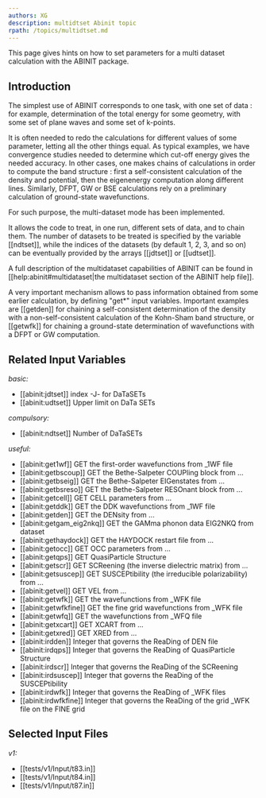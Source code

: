 ```yaml
---
authors: XG
description: multidtset Abinit topic
rpath: /topics/multidtset.md
---
```

<!--
This file is automatically generated by mksite.py. All changes will be lost.
Change the input yaml files or the python code
-->

This page gives hints on how to set parameters for a multi dataset calculation with the ABINIT package.

## Introduction

The simplest use of ABINIT corresponds to one task, with one set of data : for
example, determination of the total energy for some geometry, with some set of
plane waves and some set of k-points.

It is often needed to redo the calculations for different values of some
parameter, letting all the other things equal. As typical examples, we have
convergence studies needed to determine which cut-off energy gives the needed
accuracy. In other cases, one makes chains of calculations in order to compute
the band structure : first a self-consistent calculation of the density and
potential, then the eigenenergy computation along different lines. Similarly,
DFPT, GW or BSE calculations rely on a preliminary calculation of ground-state
wavefunctions.

For such purpose, the multi-dataset mode has been implemented.

It allows the code to treat, in one run, different sets of data, and to chain
them. The number of datasets to be treated is specified by the variable
[[ndtset]], while the indices of the datasets (by default 1, 2, 3, and so on)
can be eventually provided by the arrays [[jdtset]] or [[udtset]].

A full description of the multidataset capabilities of ABINIT can be found in
[[help:abinit#multidataset|the multidataset section of the ABINIT help file]].

A very important mechanism allows to pass information obtained from some
earlier calculation, by defining "get*" input variables. Important examples
are [[getden]] for chaining a self-consistent determination of the density
with a non-self-consistent calculation of the Kohn-Sham band structure, or
[[getwfk]] for chaining a ground-state determination of wavefunctions with a
DFPT or GW computation.



## Related Input Variables

*basic:*

- [[abinit:jdtset]]  index -J- for DaTaSETs
- [[abinit:udtset]]  Upper limit on DaTa SETs
 
*compulsory:*

- [[abinit:ndtset]]  Number of DaTaSETs
 
*useful:*

- [[abinit:get1wf]]  GET the first-order wavefunctions from _1WF file 
- [[abinit:getbscoup]]  GET the Bethe-Salpeter COUPling block from ...
- [[abinit:getbseig]]  GET the Bethe-Salpeter EIGenstates from ...
- [[abinit:getbsreso]]  GET the Bethe-Salpeter RESOnant block from ...
- [[abinit:getcell]]  GET CELL parameters from ...
- [[abinit:getddk]]  GET the DDK wavefunctions from _1WF file
- [[abinit:getden]]  GET the DENsity from ...
- [[abinit:getgam_eig2nkq]]  GET the GAMma phonon data EIG2NKQ from dataset
- [[abinit:gethaydock]]  GET the HAYDOCK restart file from ...
- [[abinit:getocc]]  GET OCC parameters from ...
- [[abinit:getqps]]  GET QuasiParticle Structure
- [[abinit:getscr]]  GET SCReening (the inverse dielectric matrix) from ...
- [[abinit:getsuscep]]  GET SUSCEPtibility (the irreducible polarizability) from ...
- [[abinit:getvel]]  GET VEL from ...
- [[abinit:getwfk]]  GET the wavefunctions from _WFK file 
- [[abinit:getwfkfine]]  GET the fine grid wavefunctions from _WFK file
- [[abinit:getwfq]]  GET the wavefunctions from _WFQ file 
- [[abinit:getxcart]]  GET XCART from ...
- [[abinit:getxred]]  GET XRED from ...
- [[abinit:irdden]]  Integer that governs the ReaDing of DEN file
- [[abinit:irdqps]]  Integer that governs the ReaDing of QuasiParticle Structure
- [[abinit:irdscr]]  Integer that governs the ReaDing of the SCReening
- [[abinit:irdsuscep]]  Integer that governs the ReaDing of the SUSCEPtibility
- [[abinit:irdwfk]]  Integer that governs the ReaDing of _WFK files
- [[abinit:irdwfkfine]]  Integer that governs the ReaDing of the grid _WFK file on the FINE grid
 

## Selected Input Files

*v1:*

- [[tests/v1/Input/t83.in]]
- [[tests/v1/Input/t84.in]]
- [[tests/v1/Input/t87.in]]
 


